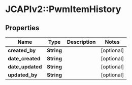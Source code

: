 # JCAPIv2::PwmItemHistory

## Properties
Name | Type | Description | Notes
------------ | ------------- | ------------- | -------------
**created_by** | **String** |  | [optional] 
**date_created** | **String** |  | [optional] 
**date_updated** | **String** |  | [optional] 
**updated_by** | **String** |  | [optional] 

